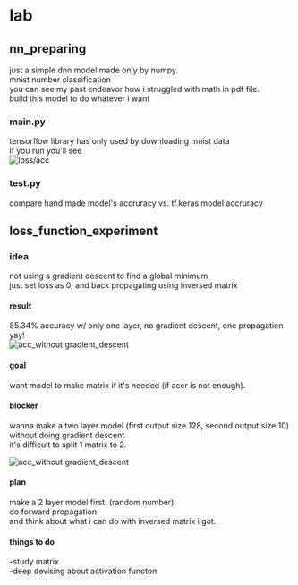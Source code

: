 # lab

## nn_preparing
just a simple dnn model made only by numpy.<br>
mnist number classification<br>
you can see my past endeavor how i struggled with math in pdf file.<br>
build this model to do whatever i want

### main.py
tensorflow library has only used by downloading mnist data<br>
if you run you'll see<br>
![loss/acc](gif1.gif)

### test.py
compare hand made model's accruracy vs. tf.keras model accruracy

## loss_function_experiment
### idea
not using a gradient descent to find a global minimum<br>
just set loss as 0, and back propagating using inversed matrix

#### result
85.34% accuracy w/ only one layer, no gradient descent, one propagation yay!<br>
![acc_without gradient_descent](img1.png)

#### goal
want model to make matrix if it's needed (if accr is not enough).

#### blocker
wanna make a two layer model (first output size 128, second output size 10) without doing gradient descent<br>
it's difficult to split 1 matrix to 2.<br>

![acc_without gradient_descent](img2.png)<br>

#### plan
make a 2 layer model first. (random number)<br>
do forward propagation.<br>
and think about what i can do with inversed matrix i got.

#### things to do
-study matrix<br>
-deep devising about activation functon
